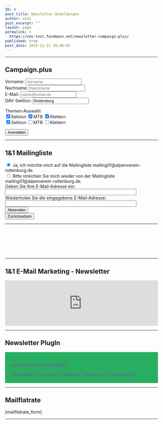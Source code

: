 ```yaml
---
ID: 8
post_title: Newsletter Anmeldungen
author: widi
post_excerpt: ""
layout: page
permalink: >
  https://cms-test.fwidmann.net/newsletter-campaign-plus/
published: true
post_date: 2019-11-12 20:48:05
---
```

<!-- wp:separator {"className":"is-style-wide"} -->
<hr class="wp-block-separator is-style-wide"/>
<!-- /wp:separator -->

<!-- wp:heading -->
<h2>Campaign.plus</h2>
<!-- /wp:heading -->

<!-- wp:html -->
<form method="POST" action="https://newsletterplus.de/webform/eDkFA/subscribe">
<p>
  <label for="first_name">Vorname:</label>
  <input type="text" name="first_name" placeholder="Vorname">
  <br>
  <label for="last_name">Nachname:</label>
  <input type="text" name="last_name" placeholder="Nachname">
  <br>
  <label for="email">E-Mail:</label>
  <input type="email" name="email" placeholder="name@email.de" required="">
  <br>
  <label for="sektion">DAV-Sektion:</label>
  <input type="text" name="sektion" placeholder="DAV-Sektion" value="Rottenburg">
</p>
<p>
  <label>Themen-Auswahl:</label><br>
  <label><input type="checkbox" name="city" value="Sektion" checked="checked">Sektion</label>
  <label><input type="checkbox" name="city" value="MTB" checked="checked">MTB</label>
  <label><input type="checkbox" name="city" value="Klettern" checked="checked">Klettern</label>
  <br>
  <input type="checkbox" name="ListeSektion" value="Ja" checked="checked">Sektion
  <input type="checkbox" name="ListeMTB" value="Ja">MTB
  <input type="checkbox" name="ListeKlettern" value="Ja">Klettern
</p>
  <button type="submit">Anmelden</button>
</form>
<!-- /wp:html -->

<!-- wp:separator {"className":"is-style-wide"} -->
<hr class="wp-block-separator is-style-wide"/>
<!-- /wp:separator -->

<!-- wp:heading {"level":4} -->
<h4 id="MTB"> </h4>
<!-- /wp:heading -->

<!-- wp:heading -->
<h2>1&amp;1 Mailingliste</h2>
<!-- /wp:heading -->

<!-- wp:html -->
<form action="https://ml.kundenserver.de/cgi-bin/mailinglist.cgi" method="POST" target="_blank">
  <input checked="" name="subscribe_r" type="radio" value="subscribe">
  Ja, ich möchte mich auf die Mailingliste mailing01@alpenverein-rottenburg.de.
  <br>
  <input name="subscribe_r" type="radio" value="unsubscribe">
  Bitte streichen Sie mich wieder von der Mailingliste mailing01@alpenverein-rottenburg.de.
  <br>
  Geben Sie Ihre E-Mail-Adresse ein:
  <br>
  <input maxlength="51" name="mailaccount_r" size="51" type="text">
  <br>
  Wiederholen Sie die eingegebene E-Mail-Adresse:
  <br>
  <input maxlength="51" name="mailaccount2_r" size="51" type="text">
  <br>
  <input type="SUBMIT" value="Absenden">
  <br>
  <input type="RESET" value="Zurücksetzen">
  <hr>
  <input name="FBMLNAME" type="hidden" value="mailing01@alpenverein-rottenburg.de">
  <br>
  <input name="FBLANG" type="hidden" value="de">
  <br>
  <input name="FBURLERROR_L" type="hidden" value="https://ml.kundenserver.de/mailinglist/error.de.html">
  <br>
  <input name="FBURLSUBSCRIBE_L" type="hidden" value="https://ml.kundenserver.de/mailinglist/subscribe.de.html">
  <br>
  <input name="FBURLUNSUBSCRIBE_L" type="hidden" value="https://ml.kundenserver.de/mailinglist/unsubscribe.de.html">
  <br>
  <input name="FBURLINVALID_L" type="hidden" value="https://ml.kundenserver.de/mailinglist/invalid.de.html">
</form>
<!-- /wp:html -->

<!-- wp:separator {"className":"is-style-wide"} -->
<hr class="wp-block-separator is-style-wide"/>
<!-- /wp:separator -->

<!-- wp:heading -->
<h2>1&amp;1 E-Mail Marketing - Newsletter</h2>
<!-- /wp:heading -->

<!-- wp:html -->
<iframe class="mj-w-res-iframe" frameborder="0" scrolling="no" marginheight="0" marginwidth="0" src="https://email-marketing.ionos.de/widget/iframe/4Bhl/jFJ" width="100%"></iframe>

<script type="text/javascript" src="https://email-marketing.ionos.de/statics/js/iframeResizer.min.js"></script>
<!-- /wp:html -->

<!-- wp:separator {"className":"is-style-wide"} -->
<hr class="wp-block-separator is-style-wide"/>
<!-- /wp:separator -->

<!-- wp:heading -->
<h2>Newsletter PlugIn</h2>
<!-- /wp:heading -->

<!-- wp:tnp/minimal {"formtype":"full","customRowColor":"#27AE60","customTextColor":"#8E44AD","alignment":"left"} -->
<div style="background-color:#27AE60;color:#8E44AD;padding:20px;text-align:left" class="wp-block-tnp-minimal"><p>Subscribe to our newsletter!</p><div>[newsletter_form lists="undefined" button_color="undefined"]</div></div>
<!-- /wp:tnp/minimal -->

<!-- wp:separator {"className":"is-style-wide"} -->
<hr class="wp-block-separator is-style-wide"/>
<!-- /wp:separator -->

<!-- wp:heading -->
<h2>Mailflatrate</h2>
<!-- /wp:heading -->

<!-- wp:shortcode -->
[mailflatrate_form]
<!-- /wp:shortcode -->

<!-- wp:separator {"className":"is-style-wide"} -->
<hr class="wp-block-separator is-style-wide"/>
<!-- /wp:separator -->